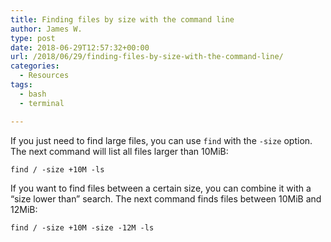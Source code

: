 ```yaml
---
title: Finding files by size with the command line
author: James W.
type: post
date: 2018-06-29T12:57:32+00:00
url: /2018/06/29/finding-files-by-size-with-the-command-line/
categories:
  - Resources
tags:
  - bash
  - terminal

---
```

If you just need to find large files, you can use `find` with the `-size` option. The next command will list all files larger than 10MiB:

    find / -size +10M -ls
    

If you want to find files between a certain size, you can combine it with a &#8220;size lower than&#8221; search. The next command finds files between 10MiB and 12MiB:

    find / -size +10M -size -12M -ls
